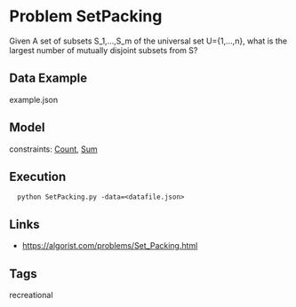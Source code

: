 # Problem SetPacking

Given A set of subsets S_1,...,S_m of the universal set U={1,...,n}, what is the largest number of mutually disjoint subsets from S?

## Data Example
  example.json

## Model
  constraints: [Count](http://pycsp.org/documentation/constraints/Count), [Sum](http://pycsp.org/documentation/constraints/Sum)

## Execution
```
  python SetPacking.py -data=<datafile.json>
```

## Links
  - https://algorist.com/problems/Set_Packing.html

## Tags
  recreational

